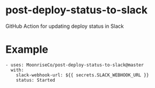 # post-deploy-status-to-slack
GitHub Action for updating deploy status in Slack

# Example

```
- uses: MoonriseCo/post-deploy-status-to-slack@master
  with:
    slack-webhook-url: ${{ secrets.SLACK_WEBHOOK_URL }}
    status: Started
```
